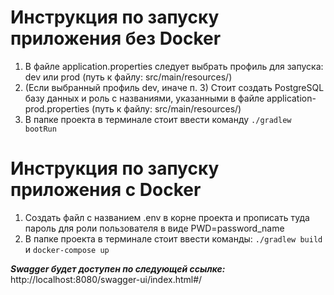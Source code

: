 # Инструкция по запуску приложения без Docker

1. В файле application.properties следует выбрать профиль для запуска: dev или prod (путь к файлу: src/main/resources/)
2. (Если выбранный профиль dev, иначе п. 3) Стоит создать PostgreSQL базу данных и роль с названиями, указанными в файле application-prod.properties (путь к файлу: src/main/resources/)
3. В папке проекта в терминале стоит ввести команду ````./gradlew bootRun````

# Инструкция по запуску приложения c Docker

1. Создать файл с названием .env в корне проекта и прописать туда пароль для роли пользователя в виде PWD=password_name
2. В папке проекта в терминале стоит ввести команды: ````./gradlew build ```` и ````docker-compose up````

**_Swagger будет доступен по следующей ссылке:_** http://localhost:8080/swagger-ui/index.html#/
